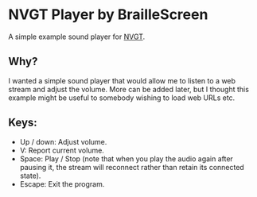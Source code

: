 # NVGT Player by BrailleScreen
A simple example sound player for [NVGT](https://nvgt.gg).

## Why?
I wanted a simple sound player that would allow me to listen to a web stream and adjust the volume. More can be added later, but I thought this example might be useful to somebody wishing to load web URLs etc.

## Keys:
* Up / down: Adjust volume.
* V: Report current volume.
* Space: Play / Stop (note that when you play the audio again after pausing it, the stream will reconnect rather than retain its connected state).
* Escape: Exit the program.

